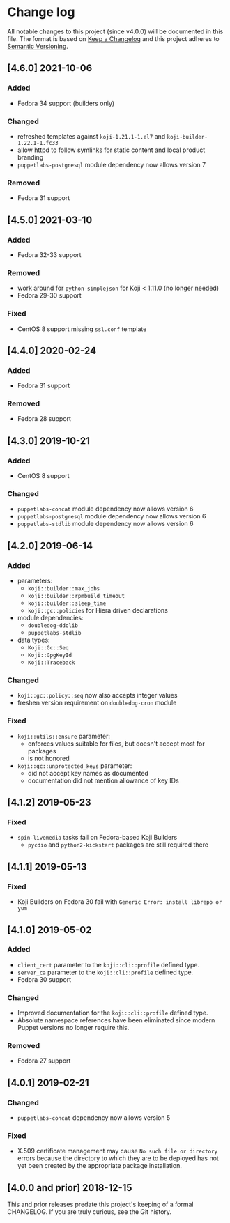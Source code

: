 <!--
This file is part of the doubledog-koji Puppet module.
Copyright 2018-2021 John Florian
SPDX-License-Identifier: GPL-3.0-or-later

Template

## [VERSION] WIP
### Added
### Changed
### Deprecated
### Removed
### Fixed
### Security

-->

# Change log

All notable changes to this project (since v4.0.0) will be documented in this file.  The format is based on [Keep a Changelog](http://keepachangelog.com/en/1.0.0/) and this project adheres to [Semantic Versioning](http://semver.org).

## [4.6.0] 2021-10-06
### Added
- Fedora 34 support (builders only)
### Changed
- refreshed templates against `koji-1.21.1-1.el7` and `koji-builder-1.22.1-1.fc33`
- allow httpd to follow symlinks for static content and local product branding
- `puppetlabs-postgresql` module dependency now allows version 7
### Removed
- Fedora 31 support

## [4.5.0] 2021-03-10
### Added
- Fedora 32-33 support
### Removed
- work around for `python-simplejson` for Koji < 1.11.0 (no longer needed)
- Fedora 29-30 support
### Fixed
- CentOS 8 support missing `ssl.conf` template

## [4.4.0] 2020-02-24
### Added
- Fedora 31 support
### Removed
- Fedora 28 support

## [4.3.0] 2019-10-21
### Added
- CentOS 8 support
### Changed
- `puppetlabs-concat` module dependency now allows version 6
- `puppetlabs-postgresql` module dependency now allows version 6
- `puppetlabs-stdlib` module dependency now allows version 6

## [4.2.0] 2019-06-14
### Added
- parameters:
    - `koji::builder::max_jobs`
    - `koji::builder::rpmbuild_timeout`
    - `koji::builder::sleep_time`
    - `koji::gc::policies` for Hiera driven declarations
- module dependencies:
    - `doubledog-ddolib`
    - `puppetlabs-stdlib`
- data types:
    - `Koji::Gc::Seq`
    - `Koji::GpgKeyId`
    - `Koji::Traceback`
### Changed
- `koji::gc::policy::seq` now also accepts integer values
- freshen version requirement on `doubledog-cron` module
### Fixed
- `koji::utils::ensure` parameter:
    - enforces values suitable for files, but doesn't accept most for packages
    - is not honored
- `koji::gc::unprotected_keys` parameter:
    - did not accept key names as documented
    - documentation did not mention allowance of key IDs

## [4.1.2] 2019-05-23
### Fixed
- `spin-livemedia` tasks fail on Fedora-based Koji Builders
    - `pycdio` and `python2-kickstart` packages are still required there

## [4.1.1] 2019-05-13
### Fixed
- Koji Builders on Fedora 30 fail with `Generic Error: install librepo or yum`

## [4.1.0] 2019-05-02
### Added
- `client_cert` parameter to the `koji::cli::profile` defined type.
- `server_ca` parameter to the `koji::cli::profile` defined type.
- Fedora 30 support
### Changed
- Improved documentation for the `koji::cli::profile` defined type.
- Absolute namespace references have been eliminated since modern Puppet versions no longer require this.
### Removed
- Fedora 27 support

## [4.0.1] 2019-02-21
### Changed
- `puppetlabs-concat` dependency now allows version 5
### Fixed
- X.509 certificate management may cause `No such file or directory` errors because the directory to which they are to be deployed has not yet been created by the appropriate package installation.

## [4.0.0 and prior] 2018-12-15

This and prior releases predate this project's keeping of a formal CHANGELOG.  If you are truly curious, see the Git history.
